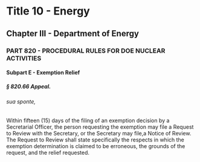 
# Title 10 - Energy
## Chapter III - Department of Energy
### PART 820 - PROCEDURAL RULES FOR DOE NUCLEAR ACTIVITIES
#### Subpart E - Exemption Relief
##### § 820.66 Appeal.
###### sua sponte,

Within fifteen (15) days of the filing of an exemption decision by a Secretarial Officer, the person requesting the exemption may file a Request to Review with the Secretary, or the Secretary may file,a Notice of Review. The Request to Review shall state specifically the respects in which the exemption determination is claimed to be erroneous, the grounds of the request, and the relief requested.
